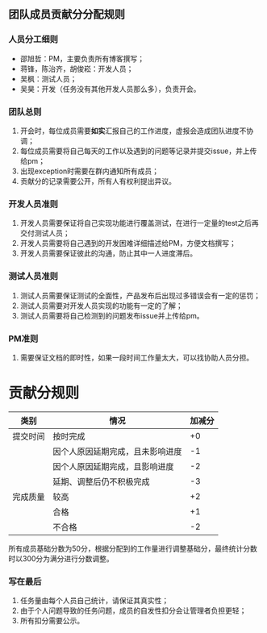 ## 团队成员贡献分分配规则

### 人员分工细则

- 邵旭哲：PM，主要负责所有博客撰写；
- 蒋锋，陈治齐，胡俊崧：开发人员；
- 吴枫：测试人员；
- 吴昊：开发（任务没有其他开发人员那么多），负责开会。

### 团队总则

1. 开会时，每位成员需要**如实**汇报自己的工作进度，虚报会造成团队进度不协调；
2. 每位成员需要将自己每天的工作以及遇到的问题等记录并提交issue，并上传给pm；
3. 出现exception时需要在群内通知所有成员；
4. 贡献分的记录需要公开，所有人有权利提出异议。

### 开发人员准则

1. 开发人员需要保证将自己实现功能进行覆盖测试，在进行一定量的test之后再交付测试人员；
2. 开发人员需要将自己遇到的开发困难详细描述给PM，方便文档撰写；
3. 开发人员需要保证彼此的沟通，防止其中一人进度滞后。

### 测试人员准则

1. 测试人员需要保证测试的全面性，产品发布后出现过多错误会有一定的惩罚；
2. 测试人员需要对开发人员实现的功能有一定的了解；
3. 测试人员需要将自己检测到的问题发布issue并上传给pm。

### PM准则

1. 需要保证文档的即时性，如果一段时间工作量太大，可以找协助人员分担。

# 贡献分规则

| 类别     | 情况                             | 加减分 |
| -------- | -------------------------------- | ------ |
| 提交时间 | 按时完成                         | +0     |
|          | 因个人原因延期完成，且未影响进度 | -1     |
|          | 因个人原因延期完成，且影响进度   | -2     |
|          | 延期、调整后仍不积极完成         | -3     |
| 完成质量 | 较高                             | +2     |
|          | 合格                             | +1     |
|          | 不合格                           | -2     |

所有成员基础分数为50分，根据分配到的工作量进行调整基础分，最终统计分数时以300分为满分进行分数调整。



### 写在最后

1. 任务量由每个人员自己统计，请保证其真实性；
2. 由于个人问题导致的任务问题，成员的自发性扣分会让管理者负担更轻；
3. 所有扣分需要公示。